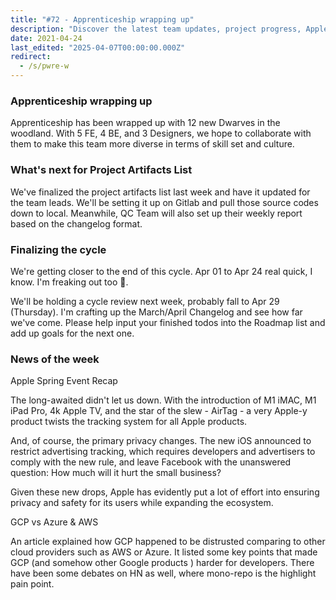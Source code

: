 ```yaml
---
title: "#72 - Apprenticeship wrapping up"
description: "Discover the latest team updates, project progress, Apple Spring Event highlights, and a comparison of GCP with AWS and Azure in this week's tech roundup."
date: 2021-04-24
last_edited: "2025-04-07T00:00:00.000Z"
redirect:
  - /s/pwre-w
---
```


### Apprenticeship wrapping up

Apprenticeship has been wrapped up with 12 new Dwarves in the woodland. With 5 FE, 4 BE, and 3 Designers, we hope to collaborate with them to make this team more diverse in terms of skill set and culture.

### What's next for Project Artifacts List

We've finalized the project artifacts list last week and have it updated for the team leads. We'll be setting it up on Gitlab and pull those source codes down to local. Meanwhile, QC Team will also set up their weekly report based on the changelog format.

### Finalizing the cycle

We're getting closer to the end of this cycle. Apr 01 to Apr 24 real quick, I know. I'm freaking out too 🥲.

We'll be holding a cycle review next week, probably fall to Apr 29 (Thursday). I'm crafting up the March/April Changelog and see how far we've come. Please help input your finished todos into the Roadmap list and add up goals for the next one.

### News of the week

Apple Spring Event Recap

The long-awaited didn't let us down. With the introduction of M1 iMAC, M1 iPad Pro, 4k Apple TV, and the star of the slew - AirTag - a very Apple-y product twists the tracking system for all Apple products.

And, of course, the primary privacy changes. The new iOS announced to restrict advertising tracking, which requires developers and advertisers to comply with the new rule, and leave Facebook with the unanswered question: How much will it hurt the small business?

Given these new drops, Apple has evidently put a lot of effort into ensuring privacy and safety for its users while expanding the ecosystem.

GCP vs Azure & AWS

An article explained how GCP happened to be distrusted comparing to other cloud providers such as AWS or Azure. It listed some key points that made GCP (and somehow other Google products ) harder for developers. There have been some debates on HN as well, where mono-repo is the highlight pain point.
